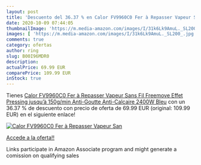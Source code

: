```yaml
---
layout: post
title: 'Descuento del 36.37 % en Calor FV9960C0 Fer à Repasser Vapeur San'
date: 2020-10-09 07:44:05
thumbnailImage: 'https://m.media-amazon.com/images/I/31k6Lk9AmuL._SL200_.jpg'
images: [ 'https://m.media-amazon.com/images/I/31k6Lk9AmuL._SL200_.jpg' ]
comments: true
category: ofertas
author: ring
slug: B00I96MDR0
description:
actualPrice: 69.99 EUR
comparePrice: 109.99 EUR
inStock: true
---
```


Tienes [Calor FV9960C0 Fer à Repasser Vapeur Sans Fil Freemove Effet Pressing jusqu’à 150g/min Anti-Goutte Anti-Calcaire 2400W Bleu](https://www.amazon.fr/dp/B00I96MDR0/?tag=tolees0d-21) con un 36.37 % de descuento con precio de oferta de 69.99 EUR (original: 109.99 EUR) en el siguiente enlace!

[![Calor FV9960C0 Fer à Repasser Vapeur San](https://m.media-amazon.com/images/I/31k6Lk9AmuL._SL200_.jpg)](https://www.amazon.fr/dp/B00I96MDR0/?tag=tolees0d-21)

[Accede a la oferta!!](https://www.amazon.fr/dp/B00I96MDR0/?tag=tolees0d-21)

Links participate in Amazon Associate program and might generate a comission on qualifying sales


